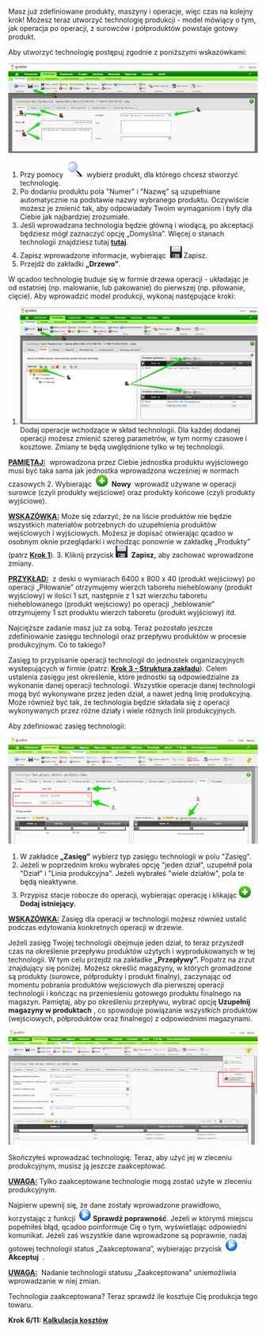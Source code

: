 ---
---
Masz już zdefiniowane produkty, maszyny i&nbsp;operacje, więc czas na kolejny krok! Możesz teraz utworzyć technologię produkcji - model mówiący o&nbsp;tym, jak operacja po operacji, z&nbsp;surowców i&nbsp;półproduktów powstaje gotowy produkt.  
  
 Aby utworzyć technologię postępuj zgodnie z poniższymi wskazówkami:  

[![](/introduction/krok-4-technologie/technologie-%20techn.png)](/introduction/krok-4-technologie/technologie-%20techn.png)

1. Przy pomocy&nbsp; ![](/introduction/krok-4-technologie/lupka.png)&nbsp;&nbsp;wybierz produkt, dla którego chcesz stworzyć technologię.
2. Po dodaniu produktu pola "Numer" i "Nazwę" są uzupełniane automatycznie na podstawie nazwy wybranego produktu. Oczywiście możesz je zmienić tak, aby odpowiadały Twoim wymaganiom i były dla Ciebie jak najbardziej zrozumiałe.
3. Jeśli wprowadzana technologia będzie główną i&nbsp;wiodącą, po akceptacji będziesz mógł zaznaczyć opcję „Domyślna”. Więcej o&nbsp;stanach technologii znajdziesz tutaj **[tutaj](http://dokumentacja.qcadoo.com/funkcjonalnosci/technologie/statusy-technologii)**.
4. Zapisz wprowadzone informacje, wybierając&nbsp; ![](/introduction/krok-4-technologie/zapisz.png)&nbsp;Zapisz.
5. Przejdź do zakładki **„Drzewo”**.

  
 W qcadoo technologię buduje się w&nbsp;formie drzewa operacji - układając je od ostatniej (np. malowanie, lub pakowanie) do pierwszej (np. piłowanie, cięcie). Aby wprowadzić model produkcji, wykonaj następujące kroki:  

1. [![](/introduction/krok-4-technologie/Technologie-%20technologie-%20drzewo.png)](/introduction/krok-4-technologie/Technologie-%20technologie-%20drzewo.png)Dodaj operacje wchodzące w skład technologii. Dla każdej dodanej operacji możesz zmienić szereg parametrów, w tym normy czasowe i kosztowe. Zmiany te będą uwględnione tylko w tej technologii.  

<u style="font-weight:bold">PAMIĘTAJ:</u>&nbsp; wprowadzona przez Ciebie jednostka produktu wyjściowego musi być taka sama jak jednostka wprowadzona wcześniej w normach czasowych
2. Wybierając&nbsp; ![](/introduction/krok-4-technologie/dodaj%20nowy.png)&nbsp; **Nowy&nbsp;** wprowadź używane w operacji surowce (czyli produkty wejściowe) oraz produkty końcowe (czyli produkty wyjściowe). 

<u style="font-weight:bold">WSKAZÓWKA:</u>&nbsp;Może się zdarzyć, że na liście produktów nie będzie wszystkich materiałów potrzebnych do uzupełnienia produktów wejściowych i&nbsp;wyjściowych. Możesz je dopisać otwierając qcadoo w osobnym oknie przeglądarki i&nbsp;wchodząc ponownie w zakładkę „Produkty” (patrz **[Krok 1](http://dokumentacja.qcadoo.com/introduction/krok-1-produkty-1)**). 
3. Kliknij przycisk ![](/introduction/krok-4-technologie/zapisz.png)&nbsp; **Zapisz,** aby zachować wprowadzone zmiany.

<u style="font-weight:bold"><span> </span>PRZYKŁAD:</u>&nbsp; z deski o wymiarach 6400 x 800 x 40 (produkt&nbsp;wejściowy) po operacji „Piłowanie” otrzymujemy wierzch taboretu nieheblowany (produkt wyjściowy) w&nbsp;ilości 1&nbsp;szt, następnie z&nbsp;1&nbsp;szt wierzchu taboretu nieheblowanego (produkt wejściowy) po operacji „heblowanie” otrzymujemy 1&nbsp;szt produktu wierzch taboretu (produkt wyjściowy) itd.  

  

Najcięższe zadanie masz już za sobą. Teraz pozostało jeszcze zdefiniowanie zasięgu technologii oraz przepływu produktów w procesie produkcyjnym. Co to takiego?  
  
 Zasięg to przypisanie operacji technologii do jednostek organizacyjnych wystepujących w firmie (patrz: **[Krok 3 - Struktura zakładu](/introduction/krok-2-maszyny)**). Celem ustalenia zasięgu jest określenie, które jednostki są odpowiedzialne za wykonanie danej operacji technologii. Wszystkie operacje danej technologii mogą być wykonywane przez jeden dział, a nawet jedną linię produkcyjną. Może również być tak, że technologia będzie składała się z operacji wykonywanych przez różne działy i wiele różnych linii produkcyjnych.  
  

Aby zdefiniować zasięg technologii:  

[![](/introduction/krok-4-technologie/Technologie-zasiegtech.png)](/introduction/krok-4-technologie/Technologie-zasiegtech.png)

1. W zakładce **„Zasięg”** wybierz typ zasięgu technologii w polu "Zasięg".
2. Jeżeli w poprzednim kroku wybrałeś opcję "jeden dział", uzupełnił pola "Dział" i "Linia produkcyjna". Jeżeli wybrałeś "wiele działów", pola te będą nieaktywne.
3. Przypisz stacje robocze do operacji, wybierając operację i klikając ![](/introduction/krok-4-technologie/dodaj%20nowy.png) **Dodaj istniejący.** 

<u style="font-weight:bold">WSKAZÓWKA:</u> Zasięg dla operacji w technologii możesz również ustalić podczas edytowania konkretnych operacji w drzewie.
  

Jeżeli zasięg Twojej technologii obejmuje jeden dział, to teraz przyszedł czas na określenie przepływu produktów użytych i wyprodukowanych w tej technologii. W tym celu przejdź na zakładke **„Przepływy”.** Popatrz na zrzut znajdujący się poniżej. Możesz określić magazyny, w których gromadzone są produkty (surowce, półprodukty i produkt finalny), zaczynając od momentu pobrania produktów wejściowych dla pierwszej operacji technologii i kończąc na przeniesieniu gotowego produktu finalnego na magazyn. Pamiętaj, aby po określeniu przepływu, wybrać opcję **Uzupełnij magazyny w produktach** , co spowoduje powiązanie wszystkich produktów (wejściowych, półproduktów oraz finalnego) z odpowiednimi magazynami.  
  

[![](/introduction/krok-4-technologie/technologia-przeplywy.png)](/introduction/krok-4-technologie/technologia-przeplywy.png)
  
  

Skończyłeś wprowadzać technologię. Teraz, aby użyć jej w zleceniu produkcyjnym, musisz ją jeszcze zaakceptować.  

**<u>UWAGA:</u>** Tylko zaakceptowane technologie mogą zostać użyte w zleceniu produkcyjnym.

Najpierw upewnij się, że dane zostały wprowadzone prawidłowo, korzystając z&nbsp;funkcji&nbsp; ![](/introduction/krok-4-technologie/startIcon24.png) **Sprawdź poprawność**. Jeżeli w&nbsp;którymś miejscu popełniłeś błąd, qcadoo poinformuje Cię o&nbsp;tym, wyświetlając odpowiedni komunikat. Jeżeli zaś wszystkie dane wprowadzone są poprawnie, nadaj gotowej technologii status „Zaakceptowana”, wybierając przycisk&nbsp; ![](/introduction/krok-4-technologie/startIcon24.png)&nbsp; **Akceptuj** &nbsp;.  

**<u>UWAGA:</u>** &nbsp;Nadanie technologii statusu „Zaakceptowana” uniemożliwia wprowadzanie w&nbsp;niej zmian.

  

Technologia zaakceptowana? Teraz sprawdź ile kosztuje Cię produkcja tego towaru.

**Krok 6/11: [Kalkulacja kosztów](/introduction/krok-5-kalkulacja-kosztow)** 
